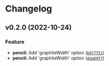 # Changelog

<!--next-version-placeholder-->

## v0.2.0 (2022-10-24)
### Feature
* **pencil:** Add 'graphiteWidth' option ([`b077f51`](https://github.com/thuongnn/github-actions-learning-python/commit/b077f517e7cc971985400a95fc946a36d8a58b26))
* **pencil:** Add 'graphiteWidth' option ([`dda69f7`](https://github.com/thuongnn/github-actions-learning-python/commit/dda69f79b011b6274bd97472e070cb4116508461))
